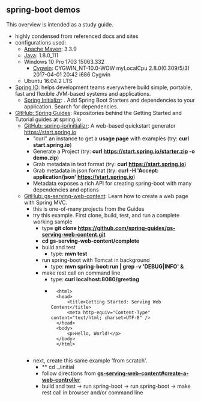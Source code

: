 ## spring-boot demos
This overview is intended as a study guide.  
* highly condensed from referenced docs and sites
* configurations used:
    * [Apache Maven](https://maven.apache.org/): 3.3.9
    * [Java](http://www.oracle.com/technetwork/java/javase/downloads/index.html): 1.8.0_111
    * Windows 10 Pro 1703 15063.332
        * [Cygwin](https://www.cygwin.com): CYGWIN_NT-10.0-WOW myLocalCpu 2.8.0(0.309/5/3) 2017-04-01 20:42 i686 Cygwin
    * Ubuntu 16.04.2 LTS
* [Spring IO](https://spring.io/): helps development teams everywhere build simple, portable, fast and flexible JVM-based systems and applications.
    * [Spring Initializr](https://start.spring.io/): . Add Spring Boot Starters and dependencies to your application. Search for dependencies.
* [GitHub: Spring Guides](https://github.com/spring-guides): Repositories behind the Getting Started and Tutorial guides at spring.io
    * [GitHub: spring-io/initializr](https://github.com/spring-io/initializr): A web-based quickstart generator https://start.spring.io
        * "curl" an instance to get a **usage page** with examples (try: **curl start.spring.io**)
        * Generate a Project (try: **curl https://start.spring.io/starter.zip -o demo.zip**)
        * Grab metadata in text format (try: **curl https://start.spring.io**)
        * Grab metadata in json format (try: **curl -H 'Accept: application/json' https://start.spring.io**)
        * Metadata exposes a rich API for creating spring-boot with many dependencies and options
    * [GitHub: gs-serving-web-content](https://github.com/spring-guides/gs-serving-web-content): Learn how to create a web page with Spring MVC.
        * this is one-of-many projects from the Guides
        * try this example. First clone, build, test, and run a complete working sample
            * type **git clone https://github.com/spring-guides/gs-serving-web-content.git**
            * **cd gs-serving-web-content/complete**
            * build and test
                * type: **mvn test**
            * run spring-boot with Tomcat in background
                * type: **mvn spring-boot:run | grep -v 'DEBUG\|INFO' &**
            * make rest call on command line
                * type: **curl localhost:8080/greeting**
                * ``` <!DOCTYPE HTML>
                    <html>
                    <head>
                        <title>Getting Started: Serving Web Content</title>
                        <meta http-equiv="Content-Type" content="text/html; charset=UTF-8" />
                    </head>
                    <body>
                        <p>Hello, World!</p>
                    </body>
                    </html>
                ```
        * next, create this same example 'from scratch'.
            * ** cd ../initial
            * follow directions from **[gs-serving-web-content#create-a-web-controller](https://github.com/spring-guides/gs-serving-web-content#create-a-web-controller)**
            * build and test -> run spring-boot -> run spring-boot -> make rest call in browser and/or command line

